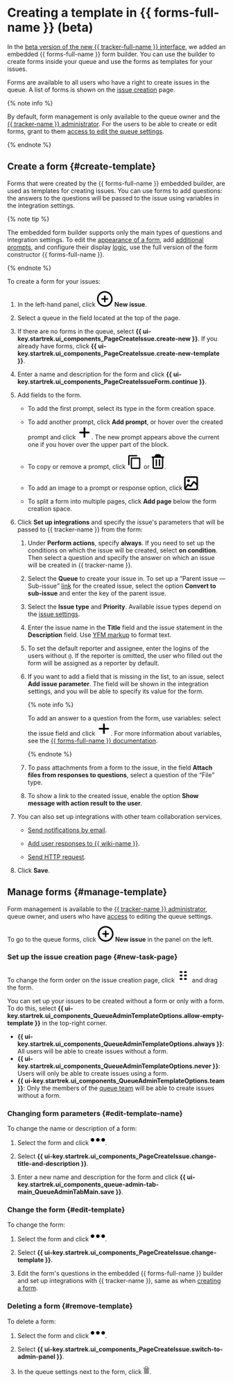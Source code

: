 # Creating a template in {{ forms-full-name }} (beta)

In the [beta version of the new {{ tracker-full-name }} interface](../user/personal.md#sec_beta), we added an embedded {{ forms-full-name }} form builder. You can use the builder to create forms inside your queue and use the forms as templates for your issues.

Forms are available to all users who have a right to create issues in the queue. A list of forms is shown on the [issue creation](create-ticket.md) page.

{% note info %}

By default, form management is only available to the queue owner and the [{{ tracker-name }} administrator](../role-model.md#admin). For the users to be able to create or edit forms, grant to them [access to edit the queue settings](../manager/queue-access.md).

{% endnote %}

## Create a form {#create-template}

Forms that were created by the {{ forms-full-name }} embedded builder, are used as templates for creating issues. You can use forms to add questions: the answers to the questions will be passed to the issue using variables in the integration settings.

{% note tip %}

The embedded form builder supports only the main types of questions and integration settings. To edit the [appearance of a form](../../forms/appearance.md), add [additional prompts](../../forms/add-questions.md), and configure their display [logic](../../forms/send-condition.md), use the full version of the form constructor {{ forms-full-name }}.

{% endnote %}

To create a form for your issues:

1. In the left-hand panel, click ![](../../_assets/tracker/svg/create-task.svg) **New issue**.

1. Select a queue in the field located at the top of the page.

1. If there are no forms in the queue, select **{{ ui-key.startrek.ui_components_PageCreateIssue.create-new }}**. If you already have forms, click **{{ ui-key.startrek.ui_components_PageCreateIssue.create-new-template }}**.

1. Enter a name and description for the form and click **{{ ui-key.startrek.ui_components_PageCreateIssueForm.continue }}**.

1. Add fields to the form.

   * To add the first prompt, select its type in the form creation space.

   * To add another prompt, click **Add prompt**, or hover over the created prompt and click ![](../../_assets/tracker/svg/icon-add.svg). The new prompt appears above the current one if you hover over the upper part of the block.

   * To copy or remove a prompt, click ![](../../_assets/tracker/svg/icon-copy.svg) or ![](../../_assets/tracker/svg/icon-remove.svg).

   * To add an image to a prompt or response option, click ![](../../_assets/tracker/svg/icon-picture.svg).

   * To split a form into multiple pages, click **Add page** below the form creation space.

1. Click **Set up integrations** and specify the issue's parameters that will be passed to {{ tracker-name }} from the form:

   1. Under **Perform actions**, specify **always**.
      If you need to set up the conditions on which the issue will be created, select **on condition**. Then select a question and specify the answer on which an issue will be created in {{ tracker-name }}.

   1. Select the **Queue** to create your issue in. To set up a <q>Parent issue — Sub-issue</q> [link](links.md) for the created issue, select the option **Convert to sub-issue** and enter the key of the parent issue.

   1. Select the **Issue type** and **Priority**. Available issue types depend on the [issue settings](../manager/add-ticket-type.md).

   1. Enter the issue name in the **Title** field and the issue statement in the **Description** field. Use [YFM markup](markup.md) to format text.

   1. To set the default reporter and assignee, enter the logins of the users without `@`. If the reporter is omitted, the user who filled out the form will be assigned as a reporter by default.

   1. If you want to add a field that is missing in the list, to an issue, select **Add issue parameter**. The field will be shown in the integration settings, and you will be able to specify its value for the form.

      {% note info %}

      To add an answer to a question from the form, use variables: select the issue field and click ![](../../_assets/tracker/svg/icon-add.svg). For more information about variables, see the [{{ forms-full-name }} documentation](../../forms/vars.md).

      {% endnote %}

   1. To pass attachments from a form to the issue, in the field **Attach files from responses to questions**, select a question of the <q>File</q> type.

   1. To show a link to the created issue, enable the option **Show message with action result to the user**.

1. You can also set up integrations with other team collaboration services.

   * [Send notifications by email](../../forms/send-mail.md).

   * [Add user responses to {{ wiki-name }}](../../forms/send-wiki.md).

   * [Send HTTP request](../../forms/send-request.md).

1. Click **Save**.

## Manage forms {#manage-template}

Form management is available to the [{{ tracker-name }} administrator](../role-model.md#admin), queue owner, and users who have [access](../manager/queue-access.md) to editing the queue settings.

To go to the queue forms, click ![](../../_assets/tracker/svg/create-task.svg) **New issue** in the panel on the left.

### Set up the issue creation page {#new-task-page}

To change the form order on the issue creation page, click ![](../../_assets/tracker/svg/range.svg) and drag the form.

You can set up your issues to be created without a form or only with a form. To do this, select **{{ ui-key.startrek.ui_components_QueueAdminTemplateOptions.allow-empty-template }}** in the top-right corner.
* **{{ ui-key.startrek.ui_components_QueueAdminTemplateOptions.always }}**: All users will be able to create issues without a form.
* **{{ ui-key.startrek.ui_components_QueueAdminTemplateOptions.never }}**: Users will only be able to create issues using a form.
* **{{ ui-key.startrek.ui_components_QueueAdminTemplateOptions.team }}**: Only the members of the [queue team](../manager/queue-team.md) will be able to create issues without a form.

### Changing form parameters {#edit-template-name}

To change the name or description of a form:

1. Select the form and click ![](../../_assets/horizontal-ellipsis.svg).

1. Select **{{ ui-key.startrek.ui_components_PageCreateIssue.change-title-and-description }}**.

1. Enter a new name and description for the form and click **{{ ui-key.startrek.ui_components_queue-admin-tab-main_QueueAdminTabMain.save }}**.

### Change the form {#edit-template}

To change the form:

1. Select the form and click ![](../../_assets/horizontal-ellipsis.svg).

1. Select **{{ ui-key.startrek.ui_components_PageCreateIssue.change-template }}**.

1. Edit the form's questions in the embedded {{ forms-full-name }} builder and set up integrations with {{ tracker-name }}, same as when [creating a form](#create-template).

### Deleting a form {#remove-template}

To delete a form:

1. Select the form and click ![](../../_assets/horizontal-ellipsis.svg).

1. Select **{{ ui-key.startrek.ui_components_PageCreateIssue.switch-to-admin-panel }}**.

1. In the queue settings next to the form, click ![](../../_assets/tracker/icon-delete.png).
